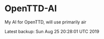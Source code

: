 # OpenTTD-AI
My AI for OpenTTD, will use primarily air

Latest backup: Sun Aug 25 20:28:01 UTC 2019
